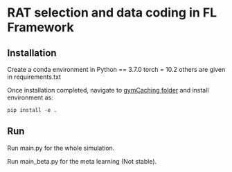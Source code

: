 # RAT selection and data coding in FL Framework

## Installation

Create a conda environment in Python == 3.7.0
torch = 10.2
others are given in requirements.txt

Once installation completed, navigate to [gymCaching folder](https://github.com/Herdol/FL_RAT_allocation/tree/main/gym-dataCachingCoding1) and install environment as:
```
pip install -e .
```
## Run

Run main.py for the whole simulation.

Run main_beta.py for the meta learning (Not stable).
